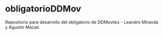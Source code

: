# obligatorioDDMov
Repositorio para desarrollo del obligatorio de DDMoviles - Leandro Miranda y Agustin Maciel.

